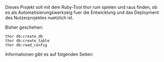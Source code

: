Dieses Projekt soll mit dem Ruby-Tool thor rum spielen und raus finden, ob es
als Automatisierungswerkzeig fuer die Entwicklung und das Deployment des
Nutzerprojektes nuetzlich ist.

Bisher geschehen:

    thor db:create_db
    thor db:create_table
    thor db:read_config

Informationen gibt es auf folgenden Seiten:

[1]: https://github.com/wycats/thor      "The Github page of the project"
[2]: http://rdoc.info/github/wycats/thor         "The rdoc info page" 
[3]: http://rubylearning.com/blog/2011/01/03/how-do-i-make-a-command-line-tool-in-ruby/      "Very interessting article about the example project"


